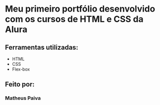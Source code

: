 # Meu primeiro portfólio desenvolvido com os cursos de HTML e CSS da Alura

## Ferramentas utilizadas:

* HTML
* CSS
* Flex-box

## Feito por:

### Matheus Paiva
